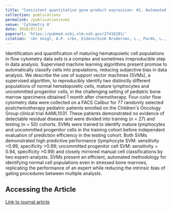 ```yaml
---
title: "Consistent quantitative gene product expression: #1. Automated identification of regenerating bone marrow cell populations using support vector machines"
collection: publications
permalink: /publication/svm1
venue: 'Cytometry A'
date: 2016/07/14
paperurl: 'https://pubmed.ncbi.nlm.nih.gov/27416291/'
citation: '<b> Voigt, A.P. </b>, Eidenschink Brodersen, L., Pardo, L., Meshinchi, S., Loken, M.R. Consistent quantitative gene product expression: #1. Automated identification of regenerating bone marrow cell populations using support vector machines. Cytometry A 2016.'
---
```

Identification and quantification of maturing hematopoietic cell populations in flow cytometry data sets is a complex and sometimes irreproducible step in data analysis. Supervised machine learning algorithms present promise to automatically classify cells into populations, reducing subjective bias in data analysis. We describe the use of support vector machines (SVMs), a supervised algorithm, to reproducibly identify two distinctly different populations of normal hematopoietic cells, mature lymphocytes and uncommitted progenitor cells, in the challenging setting of pediatric bone marrow specimens obtained 1 month after chemotherapy. Four-color flow cytometry data were collected on a FACS Calibur for 77 randomly selected postchemotherapy pediatric patients enrolled on the Children's Oncology Group clinical trial AAML1031. These patients demonstrated no evidence of detectable residual disease and were divided into training (n = 27) and testing (n = 50) cohorts. SVMs were trained to identify mature lymphocytes and uncommitted progenitor cells in the training cohort before independent evaluation of prediction efficiency in the testing cohort. Both SVMs demonstrated high predictive performance (lymphocyte SVM: sensitivity >0.99, specificity >0.99; uncommitted progenitor cell SVM: sensitivity = 0.94, specificity >0.99) and closely mirrored manual cell classifications by two expert-analysts. SVMs present an efficient, automated methodology for identifying normal cell populations even in stressed bone marrows, replicating the performance of an expert while reducing the intrinsic bias of gating procedures between multiple analysts.

## Accessing the Article

[Link to journal article](https://pubmed.ncbi.nlm.nih.gov/27416291/)

